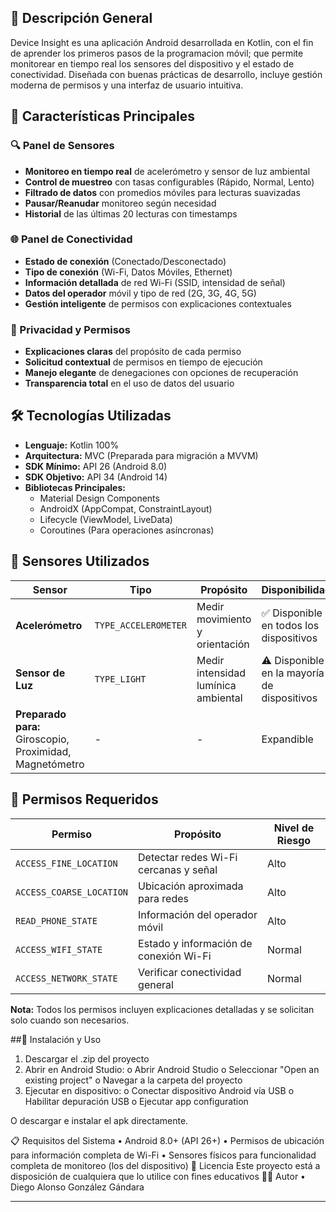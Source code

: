 ## 📖 Descripción General

Device Insight es una aplicación Android desarrollada en Kotlin, con el fin de aprender los primeros pasos de la programacion móvil; que permite monitorear en tiempo real los sensores del dispositivo y el estado de conectividad. Diseñada con buenas prácticas de desarrollo, incluye gestión moderna de permisos y una interfaz de usuario intuitiva.

## 🎯 Características Principales

### 🔍 Panel de Sensores
- **Monitoreo en tiempo real** de acelerómetro y sensor de luz ambiental
- **Control de muestreo** con tasas configurables (Rápido, Normal, Lento)
- **Filtrado de datos** con promedios móviles para lecturas suavizadas
- **Pausar/Reanudar** monitoreo según necesidad
- **Historial** de las últimas 20 lecturas con timestamps

### 🌐 Panel de Conectividad  
- **Estado de conexión** (Conectado/Desconectado)
- **Tipo de conexión** (Wi-Fi, Datos Móviles, Ethernet)
- **Información detallada** de red Wi-Fi (SSID, intensidad de señal)
- **Datos del operador** móvil y tipo de red (2G, 3G, 4G, 5G)
- **Gestión inteligente** de permisos con explicaciones contextuales

### 🔐 Privacidad y Permisos
- **Explicaciones claras** del propósito de cada permiso
- **Solicitud contextual** de permisos en tiempo de ejecución
- **Manejo elegante** de denegaciones con opciones de recuperación
- **Transparencia total** en el uso de datos del usuario

## 🛠️ Tecnologías Utilizadas

- **Lenguaje:** Kotlin 100%
- **Arquitectura:** MVC (Preparada para migración a MVVM)
- **SDK Mínimo:** API 26 (Android 8.0)
- **SDK Objetivo:** API 34 (Android 14)
- **Bibliotecas Principales:**
  - Material Design Components
  - AndroidX (AppCompat, ConstraintLayout)
  - Lifecycle (ViewModel, LiveData)
  - Coroutines (Para operaciones asíncronas)

## 📱 Sensores Utilizados

| Sensor | Tipo | Propósito | Disponibilidad |
|--------|------|-----------|----------------|
| **Acelerómetro** | `TYPE_ACCELEROMETER` | Medir movimiento y orientación | ✅ Disponible en todos los dispositivos |
| **Sensor de Luz** | `TYPE_LIGHT` | Medir intensidad lumínica ambiental | ⚠️ Disponible en la mayoría de dispositivos |
| **Preparado para:** Giroscopio, Proximidad, Magnetómetro | - | - | Expandible |

## 🔐 Permisos Requeridos

| Permiso | Propósito | Nivel de Riesgo |
|---------|-----------|-----------------|
| `ACCESS_FINE_LOCATION` | Detectar redes Wi-Fi cercanas y señal | Alto |
| `ACCESS_COARSE_LOCATION` | Ubicación aproximada para redes | Alto |
| `READ_PHONE_STATE` | Información del operador móvil | Alto |
| `ACCESS_WIFI_STATE` | Estado y información de conexión Wi-Fi | Normal |
| `ACCESS_NETWORK_STATE` | Verificar conectividad general | Normal |

**Nota:** Todos los permisos incluyen explicaciones detalladas y se solicitan solo cuando son necesarios.



##🚀 Instalación y Uso

1. Descargar el .zip del proyecto
2.	Abrir en Android Studio:
o	Abrir Android Studio
o	Seleccionar "Open an existing project"
o	Navegar a la carpeta del proyecto
3.	Ejecutar en dispositivo:
o	Conectar dispositivo Android vía USB
o	Habilitar depuración USB
o	Ejecutar app configuration

O descargar e instalar el apk directamente.

📋 Requisitos del Sistema
•	Android 8.0+ (API 26+)
•	Permisos de ubicación para información completa de Wi-Fi
•	Sensores físicos para funcionalidad completa de monitoreo (los del dispositivo)
📄 Licencia
Este proyecto está a disposición de cualquiera que lo utilice con fines educativos
👨‍💻 Autor
•	Diego Alonso González Gándara
________________________________________
